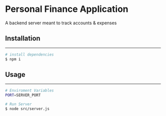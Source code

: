 # Personal Finance Application
A backend server meant to track accounts & expenses

## Installation
--------------------------------
```bash
# install dependencies
$ npm i
```

## Usage
--------------------------------
```bash
# Enviroment Variables
PORT=SERVER_PORT
```

```bash
# Run Server
$ node src/server.js
```